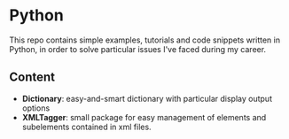 # Python

This repo contains simple examples, tutorials and code snippets written in Python, in order to solve particular issues I've faced during my career.

## Content
- **Dictionary**: easy-and-smart dictionary with particular display output options
- **XMLTagger**: small package for easy management of elements and subelements contained in xml files.
